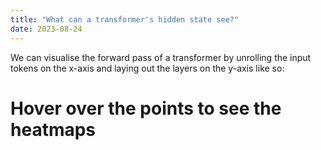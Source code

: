 ```yaml
---
title: "What can a transformer's hidden state see?"
date: 2023-08-24
---
```


We can visualise the forward pass of a transformer by unrolling the input tokens on the x-axis and laying out the layers on the y-axis like so:
<div id="html" markdown="0">
<script src="https://cdn.plot.ly/plotly-latest.min.js"></script>

<h1>Hover over the points to see the heatmaps</h1>
<div id="heatmap-container" style="width: 400px; height: 400px;">
    <div id="heatmaps"></div>
</div>

<script>
    window.onload = function() {
        fetch('/assets/heatmaps.json')
            .then(response => response.json())
            .then(data => {
                var m = 12, n = 20; // Update with your actual dimensions
                var initialHeatmapData = data[0][0];
                var mainHeatmap = {
                    z: initialHeatmapData,
                    type: 'heatmap',
                    hoverinfo: 'none'
                };

                Plotly.newPlot('heatmap-container', [mainHeatmap]);

                var isUpdating = false;

                function updateHeatmap(dataPoint) {
                    if (isUpdating) return; // Skip if update is in progress

                    var i = dataPoint.points[0].y;
                    var j = dataPoint.points[0].x;

                    isUpdating = true; // Set flag before updating
                    mainHeatmap.z = data[i][j];

                    Plotly.react('heatmap-container', [mainHeatmap]).then(() => {
                        isUpdating = false; // Reset flag after update
                    });
                }

                document.getElementById('heatmap-container').on('plotly_hover', updateHeatmap);
                document.getElementById('heatmap-container').on('plotly_click', updateHeatmap);
    });
}
</script>
</div>

